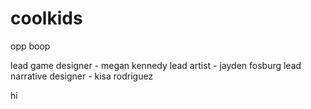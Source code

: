 # coolkids
opp boop

lead game designer - megan kennedy
lead artist - jayden fosburg
lead narrative designer - kisa rodriguez

hi
